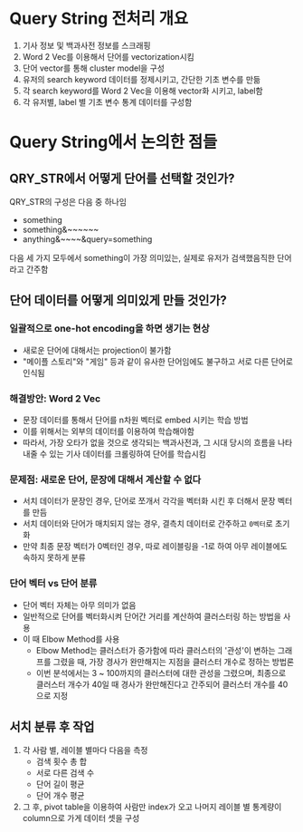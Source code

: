 # Query String 전처리 개요
1. 기사 정보 및 백과사전 정보를 스크래핑
2. Word 2 Vec를 이용해서 단어를 vectorization시킴
3. 단어 vector를 통해 cluster model을 구성
4. 유저의 search keyword 데이터를 정제시키고, 간단한 기초 변수를 만듦
5. 각 search keyword를 Word 2 Vec을 이용해 vector화 시키고, label함
6. 각 유저별, label 별 기초 변수 통계 데이터를 구성함

# Query String에서 논의한 점들
## QRY_STR에서 어떻게 단어를 선택할 것인가?
QRY_STR의 구성은 다음 중 하나임
+ something
+ something&~~~~~~
+ anything&~~~~&query=something

다음 세 가지 모두에서 something이 가장 의미있는, 실제로 유저가 검색했음직한 단어라고 간주함

## 단어 데이터를 어떻게 의미있게 만들 것인가?
### 일괄적으로 one-hot encoding을 하면 생기는 현상
+ 새로운 단어에 대해서는 projection이 불가함
+ "메이플 스토리"와 "게임" 등과 같이 유사한 단어임에도 불구하고 서로 다른 단어로 인식됨
### 해결방안: Word 2 Vec
+ 문장 데이터를 통해서 단어를 n차원 벡터로 embed 시키는 학습 방법
+ 이를 위해서는 외부의 데이터를 이용하여 학습해야함
+ 따라서, 가장 오타가 없을 것으로 생각되는 백과사전과, 그 시대 당시의 흐름을 나타내줄 수 있는 기사 데이터를 크롤링하여 단어를 학습시킴
### 문제점: 새로운 단어, 문장에 대해서 계산할 수 없다
+ 서치 데이터가 문장인 경우, 단어로 쪼개서 각각을 벡터화 시킨 후 더해서 문장 벡터를 만듬
+ 서치 데이터와 단어가 매치되지 않는 경우, 결측치 데이터로 간주하고 `0벡터`로 초기화
+ 만약 최종 문장 벡터가 0벡터인 경우, 따로 레이블링을 -1로 하여 아무 레이블에도 속하지 못하게 분류
### 단어 벡터 vs 단어 분류
+ 단어 벡터 자체는 아무 의미가 없음
+ 일반적으로 단어를 벡터화시켜 단어간 거리를 계산하여 클러스터링 하는 방법을 사용
+ 이 때 Elbow Method를 사용
    + Elbow Method는 클러스터가 증가함에 따라 클러스터의 '관성'이 변하는 그래프를 그렸을 때, 가장 경사가 완만해지는 지점을 클러스터 개수로 정하는 방법론
    + 이번 분석에서는 3 ~ 100까지의 클러스터에 대한 관성을 그렸으며, 최종으로 클러스터 개수가 40일 때 경사가 완만해진다고 간주되어 클러스터 개수를 40으로 지정
## 서치 분류 후 작업
1. 각 사람 별, 레이블 별마다 다음을 측정
    + 검색 횟수 총 합
    + 서로 다른 검색 수
    + 단어 길이 평균
    + 단어 개수 평균
2. 그 후, pivot table을 이용하여 사람만 index가 오고 나머지 레이블 별 통계량이 column으로 가게 데이터 셋을 구성